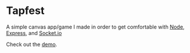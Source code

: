 # Tapfest #

A simple canvas app/game I made in order to get comfortable with [Node](http://nodejs.org/), [Express](http://expressjs.com/), and [Socket.io](http://socket.io/)

Check out the [demo](http://tapfest.herokuapp.com).
